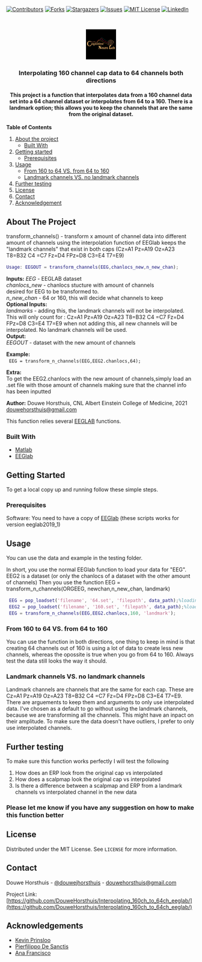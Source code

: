 [![Contributors][contributors-shield]][contributors-url]
[![Forks][forks-shield]][forks-url]
[![Stargazers][stars-shield]][stars-url]
[![Issues][issues-shield]][issues-url]
[![MIT License][license-shield]][license-url]
[![LinkedIn][linkedin-shield]][linkedin-url]


<br />
<p align="center">
  <a href="https://github.com/DouweHorsthuis/Interpolating_160ch_to_64ch_eeglab/">
    <img src="images/logo.jpeg" alt="Logo" width="80" height="80">
  </a> 

<h3 align="center">Interpolating 160 channel cap data to 64 channels both directions</h3>

<h4 align="center">This project is a function that interpolates data from a 160 channel data set into a 64 channel dataset or interpolates from 64 to a 160. There is a landmark option; this allows you to keep the channels that are the same from the original dataset.</h4>


**Table of Contents**
  
1. [About the project](#about-the-project)
    - [Built With](#built-with)
2. [Getting started](#getting-started)
    - [Prerequisites](#prerequisites)  
3. [Usage](#usage)
    - [From 160 to 64 VS. from 64 to 160](#from-160-to-64-vs.-from-64-to-160)
    - [Landmark channels VS. no landmark channels](#landmark-channels-vs.-no-landmark-channels)
3. [Further testing](#further-testing)
3. [License](#license)
3. [Contact](#contact)
3. [Acknowledgement](#acknowledgement)





<!-- ABOUT THE PROJECT -->
## About The Project

transform_channels() - transform x amount of channel data into different amount of channels using the interpolation function of EEGlab keeps the "landmark channels" that exist in both caps (Cz=A1 Pz=A19 Oz=A23 T8=B32 C4 =C7 Fz=D4 FPz=D8 C3=E4 T7=E9)

```matlab
Usage: EEGOUT = transform_channels(EEG,chanlocs_new,n_new_chan);
``` 
**Inputs:** 
  *EEG*             -   EEGLAB dataset  
  *chanlocs_new*    -   chanlocs stucture with amount of channels  
                        desired for EEG to be transformed to.  
  *n_new_chan*      -   64 or 160, this will decide what channels to keep  
**Optional Inputs:**  
  *landmarks*       -   adding this, the landmark channels will not be interpolated. This will only count for : Cz=A1 Pz=A19 Oz=A23 T8=B32 C4 =C7 Fz=D4 FPz=D8 C3=E4 T7=E9 when not adding this, all new channels will be interpolated. No landmark channels will be used.  
**Output:**  
  *EEGOUT*          -   dataset with the new amount of channels  

**Example:**  
``` EEG = transform_n_channels(EEG,EEG2.chanlocs,64);```

**Extra:**  
To get the EEG2.chanlocs with the new amount of channels,simply load an .set file with those amount of channels making sure that the channel info has been inputted

**Author:** Douwe Horsthuis, CNL Albert Einstein College of Medicine, 2021 douwehorsthuis@gmail.com

This function relies several [EEGLAB](https://sccn.ucsd.edu/eeglab/index.php) functions.


### Built With

* [Matlab](https://www.mathworks.com/)
* [EEGlab](https://sccn.ucsd.edu/eeglab/index.php)



<!-- GETTING STARTED -->
## Getting Started

To get a local copy up and running follow these simple steps.

### Prerequisites

Software: You need to have a copy of [EEGlab](https://sccn.ucsd.edu/eeglab/download.php) (these scripts works for version eeglab2019_1)


<!-- USAGE EXAMPLES -->
## Usage
You can use the data and example in the testing folder. 

In short, you use the normal EEGlab function to load your data for "EEG". EEG2 is a dataset (or only the chanlocs of a dataset with the other amount of channels)
Then you use the function EEG = transform_n_channels(ORGEEG, newchan,n_new_chan, landmark)

```matlab
 EEG = pop_loadset('filename', '64.set', 'filepath', data_path);%loading participant file with 160 channels
 EEG2 = pop_loadset('filename', '160.set', 'filepath', data_path);%loading participant file with 64 channels
 EEG = transform_n_channels(EEG,EEG2.chanlocs,160, 'landmark');
```

### From 160 to 64 VS. from 64 to 160

You can use the function in both directions, one thing to keep in mind is that creating 64 channels out of 160 is using a lot of data to create less new channels, whereas the opossite is true when you go from 64 to 160. Always test the data still looks the way it should. 

### Landmark channels VS. no landmark channels

Landmark channels are channels that are the same for each cap. These are Cz=A1 Pz=A19 Oz=A23 T8=B32 C4 =C7 Fz=D4 FPz=D8 C3=E4 T7=E9. 
There are arguements to keep them and arguments to only use interpolated data. I've chosen as a default to go without using the landmark channels, because we are transforming all the channels. This might have an inpact on their amplitude. To make sure the data doesn't have outliers, I prefer to only use interpolated channels. 


## Further testing

To make sure this function works perfectly I will test the following
1.  How does an ERP look from the original cap vs interpolated
2.  How does a scalpmap look the original cap vs interpolated
3.  Is there a difference between a scalpmap and ERP from a landmark channels vs interpolated channel in the new data

### Please let me know if you have any suggestion on how to make this function better

<!-- LICENSE -->
## License

Distributed under the MIT License. See `LICENSE` for more information.



<!-- CONTACT -->
## Contact

Douwe Horsthuis - [@douwejhorsthuis](https://twitter.com/douwejhorsthuis) - douwehorsthuis@gmail.com

Project Link: [https://github.com/DouweHorsthuis/Interpolating_160ch_to_64ch_eeglab/](https://github.com/DouweHorsthuis/Interpolating_160ch_to_64ch_eeglab/)


## Acknowledgements

* [Kevin Prinsloo](https://github.com/kevinprinsloo)
* [Pierfilippo De Sanctis](https://github.com/orgs/CognitiveNeuroLab/people/pdesanctis)
* [Ana Francisco](https://github.com/anafrancisco)


[contributors-shield]: https://img.shields.io/github/contributors/DouweHorsthuis/Interpolating_160ch_to_64ch_eeglab.svg?style=for-the-badge
[contributors-url]: https://github.com/DouweHorsthuis/Interpolating_160ch_to_64ch_eeglab/graphs/contributors
[forks-shield]: https://img.shields.io/github/forks/DouweHorsthuis/Interpolating_160ch_to_64ch_eeglab.svg?style=for-the-badge
[forks-url]: https://github.com/DouweHorsthuis/Interpolating_160ch_to_64ch_eeglab/network/members
[stars-shield]: https://img.shields.io/github/stars/DouweHorsthuis/Interpolating_160ch_to_64ch_eeglab.svg?style=for-the-badge
[stars-url]: https://github.com/DouweHorsthuis/Interpolating_160ch_to_64ch_eeglab/stargazers
[issues-shield]: https://img.shields.io/github/issues/DouweHorsthuis/Interpolating_160ch_to_64ch_eeglab.svg?style=for-the-badge
[issues-url]: https://github.com/DouweHorsthuis/Interpolating_160ch_to_64ch_eeglab/issues
[license-shield]: https://img.shields.io/github/license/DouweHorsthuis/Interpolating_160ch_to_64ch_eeglab.svg?style=for-the-badge
[license-url]: https://github.com/DouweHorsthuis/Interpolating_160ch_to_64ch_eeglab/blob/master/LICENSE.txt
[linkedin-shield]: https://img.shields.io/badge/-LinkedIn-black.svg?style=for-the-badge&logo=linkedin&colorB=555
[linkedin-url]: https://linkedin.com/in/douwe-horsthuis-725bb9188
